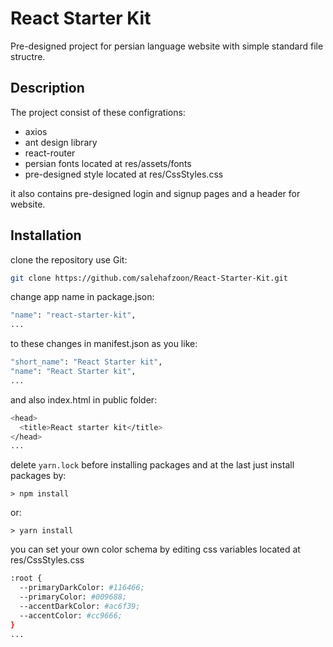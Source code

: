 # React Starter Kit
Pre-designed project for persian language website with simple standard file structre.


## Description
The project consist of these configrations:

- axios
- ant design library
- react-router
- persian fonts located at res/assets/fonts
- pre-designed style located at res/CssStyles.css

it also contains pre-designed login and signup pages and a header for website.


## Installation

clone the repository use Git:

```bash
git clone https://github.com/salehafzoon/React-Starter-Kit.git
```

change app name in package.json:
```bash
"name": "react-starter-kit",
...
```

to these changes in manifest.json as you like:
```bash
"short_name": "React Starter kit",
"name": "React Starter kit",
...
```
and also index.html in public folder:
```bash
<head>
  <title>React starter kit</title>
</head>
...
```

delete ```yarn.lock``` before installing packages 
and at the last just install packages by:
```terminal
> npm install 
```
or:
```terminal
> yarn install
```

you can set your own color schema by editing css variables located at res/CssStyles.css
```bash
:root {
  --primaryDarkColor: #116466;
  --primaryColor: #009688;
  --accentDarkColor: #ac6f39;
  --accentColor: #cc9666;
}
...
```



